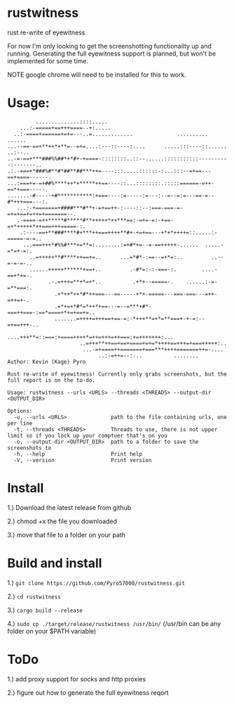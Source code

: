 # rustwitness
rust re-write of eyewitness

For now I'm only looking to get the screenshotting functionailty up and running. Generating the full eyewitness support is planned, but won't be implemented for some time. 

NOTE google chrome will need to be installed for this to work.

# Usage:

```
         ..............::::.....                                                        
    ...:-=====+==+++====--+:.....                                                       
  ..:-====+======+=+=---..=.............              ..........           ......       
...--==-==+**++*+**=--=+=....:---::----:....      .....:::----::......    ..:--..       
..-=-==+***###%%##*+*#+-+====-::::::::..::--......:::::::::::----------:-------..       
.:.-===+*###%#**#*##**##***++=----:::.....::::::-:...:::--=+==---==+====------.         
...:===+=-=+##%****++*+*****++==----::...::::::::.:::::======-=++-==*+===-----.         
.......-#-----+#***********:+===----:=-----:=---:--=--=:=---==-=--#*+++===---:.         
   ...:-+=======+####***#**+-=+==++-:----::--:===-===-=-=+=+==+=++=+=======--.          
   .-====-=++*****#*****#**+++++*++***==:-=+=-=:-+==-=+*+++++*++===+++=====-:.          
    .:----==+**###****#+***++===++++**#+-+=+==---+*+*++++=::.....:-=====-=-=..          
     ...===+++*#%%#***+=**=:........:=+#*+=--=-==+++++-......  .....-=*=+-=:.           
       ..=+++++**#****++==+=..      ...=*#*-:==--=+*=:..         ..--=-=-=-..           
       ......+++++******+==+..         .-#*=:-:-===-:.        ....-==+*+=-.             
             .-.=+++=**+*=+*..          .+*+--=====-.    ......:-=-=**===:.             
               .+*++*++*#*++===---==-----+*+-=====---===-===---=++-=++=+-.              
               .=*+=+*#*=*++*+==---=--=***+#*-===++===-:==*====+*+=+==+=..              
               .......=++++=+++==+==-=:-*+++**=+*=**===+-+-=:--=+==+++-..               
                    ....+++**=::===:+====++++*=++=+++=++===:+=+++++++:...               
                       ..=+++**++==+==+====+=+=*++++==+++=+===+++++:..                  
                        ...-=+====++=======+===***++++=======++=-....                   
                             ..:-=++=--:...          ........                           
Author: Kevin (Kage) Pyro 

Rust re-write of eyewitness! Currently only grabs screenshots, but the full report is on the to-do.

Usage: rustwitness --urls <URLS> --threads <THREADS> --output-dir <OUTPUT_DIR>

Options:
  -u, --urls <URLS>              path to the file containing urls, one per line
  -t, --threads <THREADS>        Threads to use, there is not upper limit so if you lock up your comptuer that's on you
  -o, --output-dir <OUTPUT_DIR>  path to a folder to save the screenshots to
  -h, --help                     Print help
  -V, --version                  Print version
```

# Install
1.) Download the latest release from github

2.) chmod +x the file you downloaded

3.) move that file to a folder on your path


# Build and install
1.) `git clone https://github.com/Pyro57000/rustwitness.git`

2.) `cd rustwitness`

3.) `cargo build --release`

4.) `sudo cp ./target/release/rustwitness /usr/bin/` (/usr/bin can be any folder on your $PATH variable)

# ToDo
1.) add proxy support for socks and http proxies

2.) figure out how to generate the full eyewitness reqort
